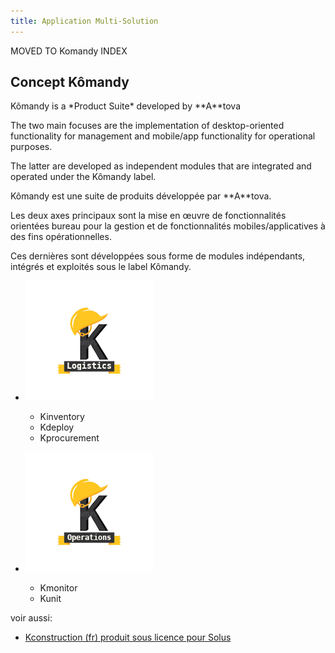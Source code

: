 ```yaml
---
title: Application Multi-Solution
---
```

<main>
MOVED TO Komandy INDEX
<article>

# Concept Kômandy 

<div class="en">
Kômandy is a *Product Suite* developed by **A**tova

The two main focuses are the implementation of desktop-oriented functionality for management
and mobile/app functionality for operational purposes.

The latter are developed as independent modules that are integrated and operated
under the Kômandy label.
</div>

<div class="fr">
Kômandy est une suite de produits développée par **A**tova.

Les deux axes principaux sont la mise en œuvre de fonctionnalités orientées bureau pour la gestion et de fonctionnalités mobiles/applicatives à des fins opérationnelles.

Ces dernières sont développées sous forme de modules indépendants, intégrés et exploités sous le label Kômandy.
</div>

* ![Klogistic](./static/img/001.kLogistics.png)
  - Kinventory
  - Kdeploy
  - Kprocurement

* ![Koperations](./static/img/002.kOperations.png)
  - Kmonitor
  - Kunit

</article>

voir aussi:  

- [Kconstruction (fr) produit sous licence pour Solus](./concept_fr.html)


</main>
